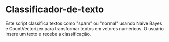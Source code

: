 # Classificador-de-texto
Este script classifica textos como "spam" ou "normal" usando Naive Bayes e CountVectorizer para transformar textos em vetores numéricos. O usuário insere um texto e recebe a classificação.
